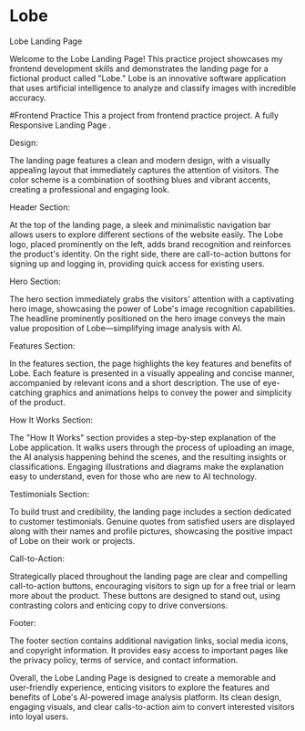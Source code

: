 # Lobe

Lobe Landing Page

Welcome to the Lobe Landing Page! This practice project showcases my frontend development skills and demonstrates the landing page for a fictional product called "Lobe." Lobe is an innovative software application that uses artificial intelligence to analyze and classify images with incredible accuracy.

#Frontend Practice 
This a project from frontend practice project. A fully Responsive Landing Page .

Design:

The landing page features a clean and modern design, with a visually appealing layout that immediately captures the attention of visitors. The color scheme is a combination of soothing blues and vibrant accents, creating a professional and engaging look.

Header Section:

At the top of the landing page, a sleek and minimalistic navigation bar allows users to explore different sections of the website easily. The Lobe logo, placed prominently on the left, adds brand recognition and reinforces the product's identity. On the right side, there are call-to-action buttons for signing up and logging in, providing quick access for existing users.

Hero Section:

The hero section immediately grabs the visitors' attention with a captivating hero image, showcasing the power of Lobe's image recognition capabilities. The headline prominently positioned on the hero image conveys the main value proposition of Lobe—simplifying image analysis with AI.

Features Section:

In the features section, the page highlights the key features and benefits of Lobe. Each feature is presented in a visually appealing and concise manner, accompanied by relevant icons and a short description. The use of eye-catching graphics and animations helps to convey the power and simplicity of the product.

How It Works Section:

The "How It Works" section provides a step-by-step explanation of the Lobe application. It walks users through the process of uploading an image, the AI analysis happening behind the scenes, and the resulting insights or classifications. Engaging illustrations and diagrams make the explanation easy to understand, even for those who are new to AI technology.

Testimonials Section:

To build trust and credibility, the landing page includes a section dedicated to customer testimonials. Genuine quotes from satisfied users are displayed along with their names and profile pictures, showcasing the positive impact of Lobe on their work or projects.

Call-to-Action:

Strategically placed throughout the landing page are clear and compelling call-to-action buttons, encouraging visitors to sign up for a free trial or learn more about the product. These buttons are designed to stand out, using contrasting colors and enticing copy to drive conversions.

Footer:

The footer section contains additional navigation links, social media icons, and copyright information. It provides easy access to important pages like the privacy policy, terms of service, and contact information.

Overall, the Lobe Landing Page is designed to create a memorable and user-friendly experience, enticing visitors to explore the features and benefits of Lobe's AI-powered image analysis platform. Its clean design, engaging visuals, and clear calls-to-action aim to convert interested visitors into loyal users.
